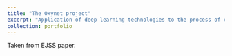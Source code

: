 ```yaml
---
title: "The Oxynet project"
excerpt: "Application of deep learning technologies to the process of cardiopulmonary exercise tests <br/><img src='/images/oxynet.png'>"
collection: portfolio
---
```


Taken from EJSS paper. 
